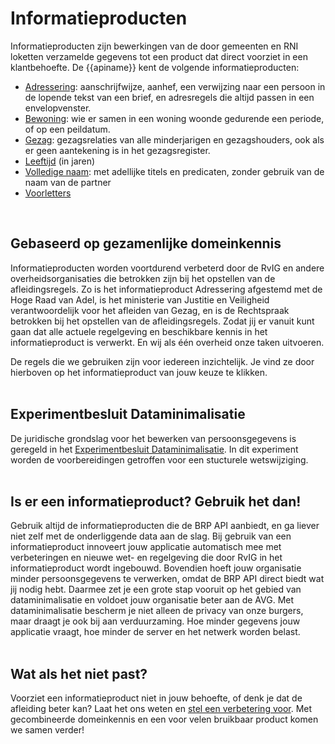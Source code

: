 # Informatieproducten

Informatieproducten zijn bewerkingen van de door gemeenten en RNI loketten verzamelde gegevens tot een product dat direct voorziet in een klantbehoefte. De {{apiname}} kent de volgende informatieproducten:
- [Adressering](./personen/documentatie/informatieproducten/adressering): aanschrijfwijze, aanhef, een verwijzing naar een persoon in de lopende tekst van een brief, en adresregels die altijd passen in een envelopvenster.
- [Bewoning](./bewoning/documentatie/index): wie er samen in een woning woonde gedurende een periode, of op een peildatum.
- [Gezag](./personen/documentatie/informatieproducten/gezag): gezagsrelaties van alle minderjarigen en gezagshouders, ook als er geen aantekening is in het gezagsregister.  
- [Leeftijd](./personen/documentatie/informatieproducten/leeftijd) (in jaren)
- [Volledige naam](./personen/documentatie/informatieproducten/volledigenaam): met adellijke titels en predicaten, zonder gebruik van de naam van de partner
- [Voorletters](./personen/documentatie/informatieproducten/voorletters)
  
<br>

## Gebaseerd op gezamenlijke domeinkennis

Informatieproducten worden voortdurend verbeterd door de RvIG en andere overheidsorganisaties die betrokken zijn bij het opstellen van de afleidingsregels. Zo is het informatieproduct Adressering afgestemd met de Hoge Raad van Adel, is het ministerie van Justitie en Veiligheid verantwoordelijk voor het afleiden van Gezag, en is de Rechtspraak betrokken bij het opstellen van de afleidingsregels. Zodat jij er vanuit kunt gaan dat alle actuele regelgeving en beschikbare kennis in het informatieproduct is verwerkt. En wij als één overheid onze taken uitvoeren.   

De regels die we gebruiken zijn voor iedereen inzichtelijk. Je vind ze door hierboven op het informatieproduct van jouw keuze te klikken.  
<br>
## Experimentbesluit Dataminimalisatie
De juridische grondslag voor het bewerken van persoonsgegevens is geregeld in het [Experimentbesluit Dataminimalisatie](https://zoek.officielebekendmakingen.nl/stb-2024-96.html). In dit experiment worden de voorbereidingen getroffen voor een stucturele wetswijziging.  
<br>
## Is er een informatieproduct? Gebruik het dan!

Gebruik altijd de informatieproducten die de BRP API aanbiedt, en ga liever niet zelf met de onderliggende data aan de slag. Bij gebruik van een informatieproduct innoveert jouw applicatie automatisch mee met verbeteringen en nieuwe wet- en regelgeving die door RvIG in het informatieproduct wordt ingebouwd. Bovendien hoeft jouw organisatie minder persoonsgegevens te verwerken, omdat de BRP API direct biedt wat jij nodig hebt. Daarmee zet je een grote stap vooruit op het gebied van dataminimalisatie en voldoet jouw organisatie beter aan de AVG. Met dataminimalisatie bescherm je niet alleen de privacy van onze burgers, maar draagt je ook bij aan verduurzaming. Hoe minder gegevens jouw applicatie vraagt, hoe minder de server en het netwerk worden belast.  
<br>
## Wat als het niet past?

Voorziet een informatieproduct niet in jouw behoefte, of denk je dat de afleiding beter kan? Laat het ons weten en [stel een verbetering voor](https://github.com/BRP-API/Haal-Centraal-BRP-bevragen/issues/new?assignees=&labels=enhancement&template=enhancement.md&title=). Met gecombineerde domeinkennis en een voor velen bruikbaar product komen we samen verder!
